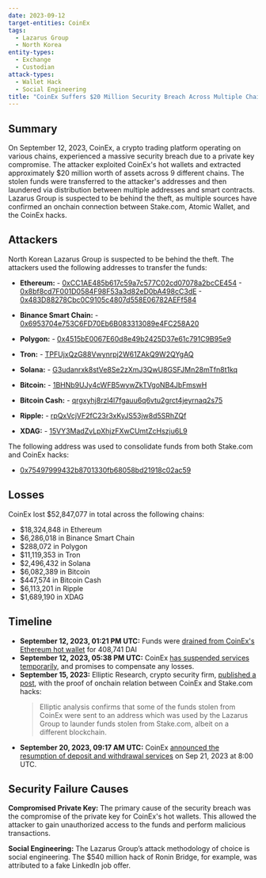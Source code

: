 ```yaml
---
date: 2023-09-12
target-entities: CoinEx
tags:
  - Lazarus Group
  - North Korea
entity-types:
  - Exchange
  - Custodian
attack-types:
  - Wallet Hack
  - Social Engineering
title: "CoinEx Suffers $20 Million Security Breach Across Multiple Chains"
---
```


## Summary

On September 12, 2023, CoinEx, a crypto trading platform operating on various chains, experienced a massive security breach due to a private key compromise. The attacker exploited CoinEx's hot wallets and extracted approximately $20 million worth of assets across 9 different chains. The stolen funds were transferred to the attacker's addresses and then laundered via distribution between multiple addresses and smart contracts. Lazarus Group is suspected to be behind the theft, as multiple sources have confirmed an onchain connection between Stake.com, Atomic Wallet, and the CoinEx hacks.

## Attackers

North Korean Lazarus Group is suspected to be behind the theft. The attackers used the following addresses to transfer the funds:

- **Ethereum:**
      - [0xCC1AE485b617c59a7c577C02cd07078a2bcCE454](https://etherscan.io/address/0xCC1AE485b617c59a7c577C02cd07078a2bcCE454)
      - [0x8bf8cd7F001D0584F98F53a3d82eD0bA498cC3dE](https://etherscan.io/address/0x8bf8cd7F001D0584F98F53a3d82eD0bA498cC3dE)
      - [0x483D88278Cbc0C9105c4807d558E06782AEFf584](https://etherscan.io/address/0x483D88278Cbc0C9105c4807d558E06782AEFf584)

- **Binance Smart Chain:**
      - [0x6953704e753C6FD70Eb6B083313089e4FC258A20](https://bscscan.com/address/0x6953704e753C6FD70Eb6B083313089e4FC258A20)

- **Polygon:**
      - [0x4515bE0067E60d8e49b2425D37e61c791C9B95e9](https://polygonscan.com/address/0x4515bE0067E60d8e49b2425D37e61c791C9B95e9)

- **Tron:**
      - [TPFUjxQzG88Vwynrpj2W61ZAkQ9W2QYgAQ](https://tronscan.org/#/address/TPFUjxQzG88Vwynrpj2W61ZAkQ9W2QYgAQ)

- **Solana:**
      - [G3udanrxk8stVe8Se2zXmJ3QwU8GSFJMn28mTfn8t1kq](https://explorer.solana.com/address/G3udanrxk8stVe8Se2zXmJ3QwU8GSFJMn28mTfn8t1kq)

- **Bitcoin:**
      - [1BHNb9UJy4cWFB5wywZkTVgoNB4JbFmswH](https://www.blockchain.com/btc/address/1BHNb9UJy4cWFB5wywZkTVgoNB4JbFmswH)

- **Bitcoin Cash:**
      - [qrgxyhj8rzl4l7fgauu6q6vtu2grct4jeyrnaq2s75](https://explorer.bitcoin.com/bch/address/qrgxyhj8rzl4l7fgauu6q6vtu2grct4jeyrnaq2s75)

- **Ripple:**
      - [rpQxVcjVF2fC23r3xKyJS53jw8d5SRhZQf](https://xrpscan.com/account/rpQxVcjVF2fC23r3xKyJS53jw8d5SRhZQf)

- **XDAG:**
      - [15VY3MadZvLpXhjzFXwCUmtZcHszju6L9](https://explorer.xdag.io/block/15VY3MadZvLpXhjzFXwCUmtZcHszju6L9)

The following address was used to consolidate funds from both Stake.com and CoinEx hacks:

- [0x75497999432b8701330fb68058bd21918c02ac59](https://polygonscan.com/address/0x75497999432b8701330fb68058bd21918c02ac59)

## Losses

CoinEx lost $52,847,077 in total across the following chains:

- $18,324,848 in Ethereum
- $6,286,018 in Binance Smart Chain
- $288,072 in Polygon
- $11,119,353 in Tron
- $2,496,432 in Solana
- $6,082,389 in Bitcoin
- $447,574 in Bitcoin Cash
- $6,113,201 in Ripple
- $1,689,190 in XDAG

## Timeline

- **September 12, 2023, 01:21 PM UTC:** Funds were [drained from CoinEx's Ethereum hot wallet](https://etherscan.io/tx/0x9e8d4d98d815a1725031f7f5f92de42f999045bef70eedc64baf6c15ca230eaa) for 408,741 DAI
- **September 12, 2023, 05:38 PM UTC:** CoinEx [has suspended services temporarily](https://twitter.com/coinexcom/status/1701651414991397176), and promises to compensate any losses.
- **September 15, 2023:** Elliptic Research, crypto security firm, [published a post](https://www.elliptic.co/blog/how-the-lazarus-group-is-stepping-up-crypto-hacks-and-changing-its-tactics), with the proof of onchain relation between CoinEx and Stake.com hacks:
  > Elliptic analysis confirms that some of the funds stolen from CoinEx were sent to an address which was used by the Lazarus Group to launder funds stolen from Stake.com, albeit on a different blockchain.
- **September 20, 2023, 09:17 AM UTC:** CoinEx [announced the resumption of deposit and withdrawal services](https://announcement.coinex.com/hc/en-us/articles/19319131621908-CoinEx-Will-Resume-Deposit-and-Withdrawal-Services-of-BTC-ETH-USDT-USDC-etc-Estimated-on-Sep-21-2023) on Sep 21, 2023 at 8:00 UTC.

## Security Failure Causes

**Compromised Private Key:** The primary cause of the security breach was the compromise of the private key for CoinEx's hot wallets. This allowed the attacker to gain unauthorized access to the funds and perform malicious transactions.

**Social Engineering:** The Lazarus Group’s attack methodology of choice is social engineering. The $540 million hack of Ronin Bridge, for example, was attributed to a fake LinkedIn job offer.
